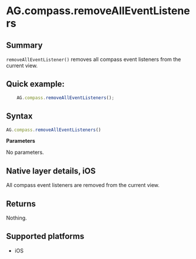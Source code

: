 # AG.compass.removeAllEventListeners

## Summary
`removeAllEventListener()` removes all compass event listeners from the current view.

## Quick example:
```javascript
	AG.compass.removeAllEventListeners();
```

## Syntax
```javascript
AG.compass.removeAllEventListeners()
```

**Parameters**

No parameters.

## Native layer details, iOS

All compass event listeners are removed from the current view.

## Returns 

Nothing.

## Supported platforms
* iOS